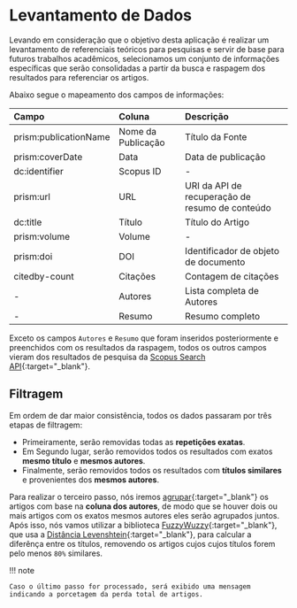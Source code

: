 # Levantamento de Dados

Levando em consideração que o objetivo desta aplicação é realizar um levantamento de referenciais teóricos para pesquisas e servir de base para futuros trabalhos acadêmicos, selecionamos um conjunto de informações específicas que serão consolidadas a partir da busca e raspagem dos resultados para referenciar os artigos.

Abaixo segue o mapeamento dos campos de informações:

| Campo                 | Coluna             | Descrição                                       |
| :-------------------- | :----------------- | :---------------------------------------------- |
| prism:publicationName | Nome da Publicação | Título da Fonte                                 |
| prism:coverDate       | Data               | Data de publicação                              |
| dc:identifier         | Scopus ID          | -                                               |
| prism:url             | URL                | URI da API de recuperação de resumo de conteúdo |
| dc:title              | Título             | Título do Artigo                                |
| prism:volume          | Volume             | -                                               |
| prism:doi             | DOI                | Identificador de objeto de documento            |
| citedby-count         | Citações           | Contagem de citações                            |
| -                     | Autores            | Lista completa de Autores                       |
| -                     | Resumo             | Resumo completo                                 |

Exceto os campos `Autores` e `Resumo` que foram inseridos posteriormente e preenchidos com os resultados da raspagem, todos os outros campos vieram dos resultados de pesquisa da [Scopus Search API](https://dev.elsevier.com/documentation/SCOPUSSearchAPI.wadl){:target="\_blank"}.

## Filtragem

Em ordem de dar maior consistência, todos os dados passaram por três etapas de filtragem:

- Primeiramente, serão removidas todas as **repetições exatas**.
- Em Segundo lugar, serão removidos todos os resultados com exatos **mesmo título** e **mesmos autores**.
- Finalmente, serão removidos todos os resultados com **títulos similares** e provenientes dos **mesmos autores**.

Para realizar o terceiro passo, nós iremos [agrupar](https://pandas.pydata.org/pandas-docs/stable/reference/api/pandas.DataFrame.groupby.html){:target="\_blank"} os artigos com base na **coluna dos autores**, de modo que se houver dois ou mais artigos com os exatos mesmos autores eles serão agrupados juntos. Após isso, nós vamos utilizar a biblioteca [FuzzyWuzzy](https://pypi.org/project/fuzzywuzzy/){:target="\_blank"}, que usa a [Distância Levenshtein](https://en.wikipedia.org/wiki/Levenshtein_distance){:target="\_blank"}, para calcular a diferênça entre os títulos, removendo os artigos cujos cujos títulos forem pelo menos `80%` similares.

!!! note

    Caso o último passo for processado, será exibido uma mensagem indicando a porcetagem da perda total de artigos.
